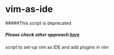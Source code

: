 vim-as-ide
===============

#####This script is deprecated 

##### Please check other approach [here](https://github.com/chojayr/ansible-vim4puppet)

script to set-up vim as IDE and add plugins in vim 


